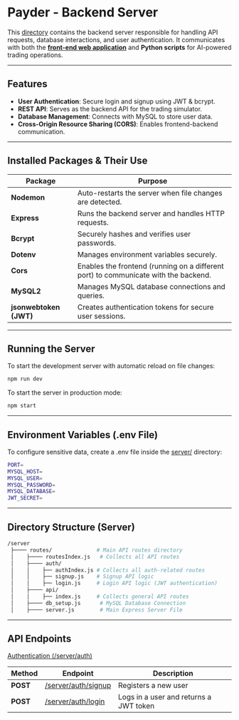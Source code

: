 # Payder - Backend Server

This [directory](https://github.com/Payder-Team/Payder/tree/main/src/server) contains the backend server responsible for handling API requests, database interactions, and user authentication. It communicates with both the [**front-end web application**](https://github.com/Payder-Team/Payder/tree/main/src/client) and **Python scripts** for AI-powered trading operations.

---

## Features
- **User Authentication**: Secure login and signup using JWT & bcrypt.
- **REST API**: Serves as the backend API for the trading simulator.
- **Database Management**: Connects with MySQL to store user data.
- **Cross-Origin Resource Sharing (CORS)**: Enables frontend-backend communication.

---

## Installed Packages & Their Use
| Package | Purpose |
|-|-|
| **Nodemon** |Auto-restarts the server when file changes are detected. |
| **Express** | Runs the backend server and handles HTTP requests. |
| **Bcrypt** | Securely hashes and verifies user passwords.|
| **Dotenv** | Manages environment variables securely. |
| **Cors** | Enables the frontend (running on a different port) to communicate with the backend. |
| **MySQL2** | Manages MySQL database connections and queries.                                     |
| **jsonwebtoken (JWT)** | Creates authentication tokens for secure user sessions. |

---

## Running the Server
To start the development server with automatic reload on file changes:
```bash 
npm run dev
```

To start the server in production mode:
``` bash
npm start
```

---

## Environment Variables (.env File)
To configure sensitive data, create a .env file inside the [server/](https://github.com/PranavAngiya/Payder/tree/main/src/server) directory:

```bash
PORT=
MYSQL_HOST=
MYSQL_USER=
MYSQL_PASSWORD=
MYSQL_DATABASE=
JWT_SECRET=
```

---

## Directory Structure (Server)

```bash
/server
 ├──── routes/              # Main API routes directory 
 │    ├──── routesIndex.js   # Collects all API routes 
 │    ├──── auth/
 │    │    ├── authIndex.js # Collects all auth-related routes 
 │    │    ├── signup.js    # Signup API logic 
 │    │    ├── login.js     # Login API logic (JWT authentication) 
 │    ├──── api/ 
 │    │    ├── index.js     # Collects general API routes 
 │    ├──── db_setup.js      # MySQL Database Connection 
 │    ├──── server.js        # Main Express Server File 
```

---

## API Endpoints

[Authentication (/server/auth)](https://github.com/PranavAngiya/Payder/tree/main/src/server/routes/auth)

|  Method  | Endpoint | Description |
|-|-|-|
| **POST** | [/server/auth/signup](https://github.com/PranavAngiya/Payder/blob/main/src/server/routes/auth/signup.js) | Registers a new user |
| **POST** | [/server/auth/login](https://github.com/PranavAngiya/Payder/blob/main/src/server/routes/auth/login.js) | Logs in a user and returns a JWT token |

